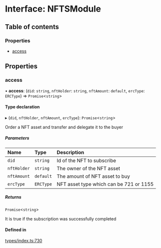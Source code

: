 # Interface: NFTSModule

## Table of contents

### Properties

- [access](NFTSModule.md#access)

## Properties

### access

• **access**: (`did`: `string`, `nftHolder`: `string`, `nftAmount`: `default`, `ercType`: `ERCType`) => `Promise`<`string`\>

#### Type declaration

▸ (`did`, `nftHolder`, `nftAmount`, `ercType`): `Promise`<`string`\>

Order a NFT asset and transfer and delegate it to the buyer

##### Parameters

| Name | Type | Description |
| :------ | :------ | :------ |
| `did` | `string` | Id of the NFT to subscribe |
| `nftHolder` | `string` | The owner of the NFT asset |
| `nftAmount` | `default` | The amount of NFT asset to buy |
| `ercType` | `ERCType` | NFT asset type which can be 721 or 1155 |

##### Returns

`Promise`<`string`\>

It is true if the subscription was successfully completed

#### Defined in

[types/index.ts:730](https://github.com/nevermined-io/components-catalog/blob/26f2225/lib/src/types/index.ts#L730)
